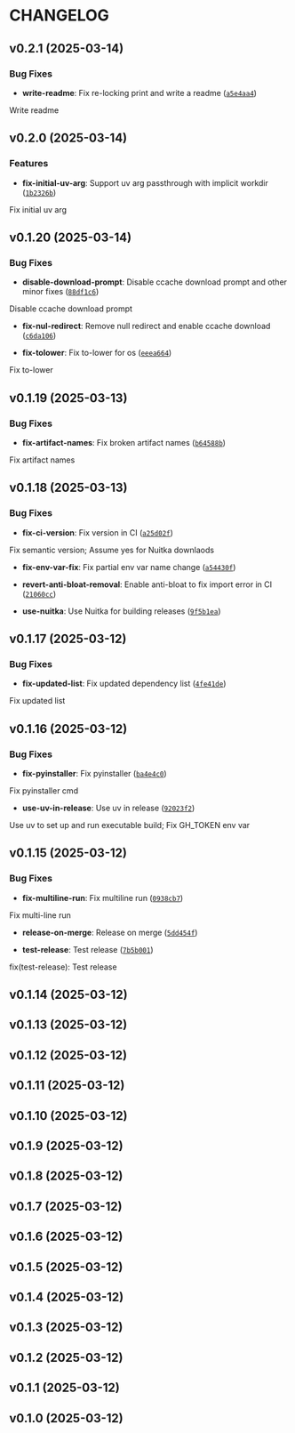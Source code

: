 # CHANGELOG


## v0.2.1 (2025-03-14)

### Bug Fixes

- **write-readme**: Fix re-locking print and write a readme
  ([`a5e4aa4`](https://github.com/kedvall/pysync/commit/a5e4aa45287f06eb748e16f93a3893e755191090))

Write readme


## v0.2.0 (2025-03-14)

### Features

- **fix-initial-uv-arg**: Support uv arg passthrough with implicit workdir
  ([`1b2326b`](https://github.com/kedvall/pysync/commit/1b2326b33208cae7c0c404a89dc722401e65d9b9))

Fix initial uv arg


## v0.1.20 (2025-03-14)

### Bug Fixes

- **disable-download-prompt**: Disable ccache download prompt and other minor fixes
  ([`88df1c6`](https://github.com/kedvall/pysync/commit/88df1c637f42274715bfffb4bd14bd1f8c366342))

Disable ccache download prompt

- **fix-nul-redirect**: Remove null redirect and enable ccache download
  ([`c6da106`](https://github.com/kedvall/pysync/commit/c6da106295eeacfb0d58a22486b29eb98cc422cc))

- **fix-tolower**: Fix to-lower for os
  ([`eeea664`](https://github.com/kedvall/pysync/commit/eeea6642bcb38b6dbee993a330291b640f749afb))

Fix to-lower


## v0.1.19 (2025-03-13)

### Bug Fixes

- **fix-artifact-names**: Fix broken artifact names
  ([`b64588b`](https://github.com/kedvall/pysync/commit/b64588b7a96c302745263d698198b910e19b8e5c))

Fix artifact names


## v0.1.18 (2025-03-13)

### Bug Fixes

- **fix-ci-version**: Fix version in CI
  ([`a25d02f`](https://github.com/kedvall/pysync/commit/a25d02f9a3a46f4294d29bdd27de8bb64a4c41da))

Fix semantic version; Assume yes for Nuitka downlaods

- **fix-env-var-fix**: Fix partial env var name change
  ([`a54430f`](https://github.com/kedvall/pysync/commit/a54430f311b5e36312ac1c2d9064f04a1e672fdc))

- **revert-anti-bloat-removal**: Enable anti-bloat to fix import error in CI
  ([`21060cc`](https://github.com/kedvall/pysync/commit/21060cc675008b7b0118707981024f029c7a5769))

- **use-nuitka**: Use Nuitka for building releases
  ([`9f5b1ea`](https://github.com/kedvall/pysync/commit/9f5b1ea910945f75a1f38dc17983001456efdd9f))


## v0.1.17 (2025-03-12)

### Bug Fixes

- **fix-updated-list**: Fix updated dependency list
  ([`4fe41de`](https://github.com/kedvall/pysync/commit/4fe41de0244ccd0eec847dc3247e34b5f9d698d1))

Fix updated list


## v0.1.16 (2025-03-12)

### Bug Fixes

- **fix-pyinstaller**: Fix pyinstaller
  ([`ba4e4c0`](https://github.com/kedvall/pysync/commit/ba4e4c0c419be7fdad0e2a48fe133b036cde77bf))

Fix pyinstaller cmd

- **use-uv-in-release**: Use uv in release
  ([`92023f2`](https://github.com/kedvall/pysync/commit/92023f2836c7c0f6e9222aaace7cebb515d455c2))

Use uv to set up and run executable build; Fix GH_TOKEN env var


## v0.1.15 (2025-03-12)

### Bug Fixes

- **fix-multiline-run**: Fix multiline run
  ([`0938cb7`](https://github.com/kedvall/pysync/commit/0938cb7a8af2417ba60c3c23a7a9ff6c21206b2c))

Fix multi-line run

- **release-on-merge**: Release on merge
  ([`5dd454f`](https://github.com/kedvall/pysync/commit/5dd454ffbe8101d5551b357e38f3ac6e55a21579))

- **test-release**: Test release
  ([`7b5b001`](https://github.com/kedvall/pysync/commit/7b5b001867656e8816e0daf0edc1022d26ae9e45))

fix(test-release): Test release


## v0.1.14 (2025-03-12)


## v0.1.13 (2025-03-12)


## v0.1.12 (2025-03-12)


## v0.1.11 (2025-03-12)


## v0.1.10 (2025-03-12)


## v0.1.9 (2025-03-12)


## v0.1.8 (2025-03-12)


## v0.1.7 (2025-03-12)


## v0.1.6 (2025-03-12)


## v0.1.5 (2025-03-12)


## v0.1.4 (2025-03-12)


## v0.1.3 (2025-03-12)


## v0.1.2 (2025-03-12)


## v0.1.1 (2025-03-12)


## v0.1.0 (2025-03-12)
